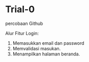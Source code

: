 # Trial-0
percobaan Github

Alur Fitur Login:
1. Memasukkan email dan password
2. Memvalidasi masukan.
3. Menampilkan halaman beranda.
